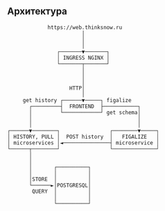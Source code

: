 ## Архитектура
                      
                 https://web.thinksnow.ru              
                            │                       
                            │                  
                            │                         
                    ┌───────▼───────┐                 
                    │ INGRESS NGINX │                 
                    └───────┬───────┘                    
                            │           
                            │  
                            │                                  
                        HTTP│    
                            │   
         get history ┌──────▼─────┐ figalize                 
           ┌─────────┤  FRONTEND  ├───────────┐          
           │         └────────────┘ get schema│              
           │                                  │             
           │                                  │           
    ┌──────▼────────┐                ┌────────▼─────┐  
    │ HISTORY, PULL │  POST history  │   FIGALIZE   │  
    │ microservices │◄───────────────┤ microservice │ 
    └──────┬────────┘                └──────────────┘ 
           │                              
           │                         
           │       ┌──────────┐         
           │       │          │        
           │STORE  │          │        
           └──────►│POSTGRESQL│
            QUERY  │          │
                   │          │
                   └──────────┘
